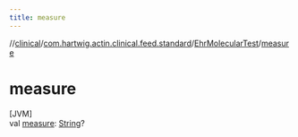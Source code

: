 ```yaml
---
title: measure
---
```

//[clinical](../../../index.html)/[com.hartwig.actin.clinical.feed.standard](../index.html)/[EhrMolecularTest](index.html)/[measure](measure.html)



# measure



[JVM]\
val [measure](measure.html): [String](https://kotlinlang.org/api/latest/jvm/stdlib/kotlin/-string/index.html)?




